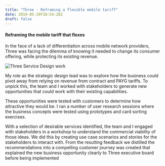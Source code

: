 ```yaml
---
title: "Three - Reframing a flexible mobile tariff"
date: 2019-05-29T18:54:28Z
draft: false
---
```


#### Reframing the mobile tariff that flexes

In the face of a lack of differentiation across mobile network providers, Three was facing the dilemma of knowing it needed to change its consumer offering, while protecting its existing revenue.

![Three Service Design work](/img/Portfolio_2020_Three.jpg)

My role as the strategic design lead was to explore how the business could pivot away from relying on revenue from contract and PAYG tariffs. To unpick this, the team and I worked with stakeholders to generate new opportunities that could work with their existing capabilities. 

These opportunities were tested with customers to determine how attractive they would be.  I ran a number of user research sessions where the business concepts were tested using prototypes and card sorting exercises.

​With a selection of desirable services identified, the team and I engaged with stakeholders in a workshop to understand the commercial viability of those ideas. We did this by creating use case scenarios and stories for the stakeholders to interact with. From the resulting feedback we distilled the recommendations into a compelling customer journey was created that explained the new business opportunity clearly to Three executive board before being implemented   